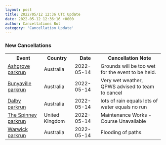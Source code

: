 ```yaml
---
layout: post
title: 2022/05/12 12:36 UTC Update
date: 2022-05-12 12:36:16 +0000
author: Cancellations Bot
category: 'Cancellation Update'
---
```


<h3>New Cancellations</h3>
<div class='hscrollable'>
<table style='width: 100%'>
    <tr>
        <th>Event</th>
        <th>Country</th>
        <th>Date</th>
        <th>Cancellation Note</th>
    </tr>
    <tr>
        <td><a href="https://www.parkrun.com.au/ashgrove">Ashgrove parkrun</a></td>
        <td>Australia</td>
        <td>2022-05-14</td>
        <td>Grounds will be too wet for the event to be held.</td>
    </tr>
    <tr>
        <td><a href="https://www.parkrun.com.au/bunyaville">Bunyaville parkrun</a></td>
        <td>Australia</td>
        <td>2022-05-14</td>
        <td>Very wet weather, QPWS advised to team to cancel</td>
    </tr>
    <tr>
        <td><a href="https://www.parkrun.com.au/dalby">Dalby parkrun</a></td>
        <td>Australia</td>
        <td>2022-05-14</td>
        <td>lots of rain equals lots of water equals no run</td>
    </tr>
    <tr>
        <td><a href="">The Spinney parkrun</a></td>
        <td>United Kingdom</td>
        <td>2022-05-14</td>
        <td>Maintenance Works - Course Unavailable</td>
    </tr>
    <tr>
        <td><a href="https://www.parkrun.com.au/warwick">Warwick parkrun</a></td>
        <td>Australia</td>
        <td>2022-05-14</td>
        <td>Flooding of paths</td>
    </tr>
</table>
</div>
